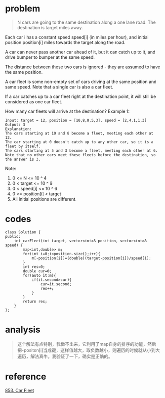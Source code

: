 # problem
>N cars are going to the same destination along a one lane road.  The destination is target miles away.

Each car i has a constant speed speed[i] (in miles per hour), and initial position position[i] miles towards the target along the road.

A car can never pass another car ahead of it, but it can catch up to it, and drive bumper to bumper at the same speed.

The distance between these two cars is ignored - they are assumed to have the same position.

A car fleet is some non-empty set of cars driving at the same position and same speed.  Note that a single car is also a car fleet.

If a car catches up to a car fleet right at the destination point, it will still be considered as one car fleet.


How many car fleets will arrive at the destination?
Example 1:
```
Input: target = 12, position = [10,8,0,5,3], speed = [2,4,1,1,3]
Output: 3
Explanation:
The cars starting at 10 and 8 become a fleet, meeting each other at 12.
The car starting at 0 doesn't catch up to any other car, so it is a fleet by itself.
The cars starting at 5 and 3 become a fleet, meeting each other at 6.
Note that no other cars meet these fleets before the destination, so the answer is 3.
```

Note:
1. 0 <= N <= 10 ^ 4
2. 0 < target <= 10 ^ 6
3. 0 < speed[i] <= 10 ^ 6
4. 0 <= position[i] < target
5. All initial positions are different.



# codes
```
class Solution {
public:
    int carFleet(int target, vector<int>& position, vector<int>& speed) {
        map<int,double> m;
        for(int i=0;i<position.size();i++){
            m[-position[i]]=(double)(target-position[i])/speed[i];
        }
        int res=0;
        double cur=0;
        for(auto it:m){
            if(it.second>cur){
                cur=it.second;
                res++;
            }
        }
        return res;
    }
};
```

# analysis
>这个解法有点特别，我做不出来，它利用了map自身的排序的功能，然后把-positon[i]当成键，这样值越大，取负数越小，则遍历的时候就从小到大遍历，解法真牛。我验证了一下，确实是正确的。

# reference
[853. Car Fleet][1]

[1]: https://leetcode.com/problems/car-fleet/discuss/139850/C++JavaPython-Straight-Forward